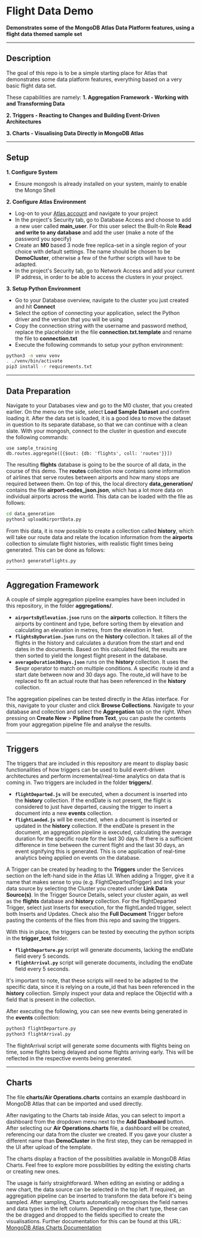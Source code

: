 # Flight Data Demo

__Demonstrates some of the MongoDB Atlas Data Platform features, using a flight data themed sample set__

---
## Description

The goal of this repo is to be a simple starting place for Atlas that demonstrates some data platform features, everything based on a very basic flight data set.

These capabilities are namely:
__1. Aggregation Framework - Working with and Transforming Data__

__2. Triggers - Reacting to Changes and Building Event-Driven Architectures__

__3. Charts - Visualising Data Directly in MongoDB Atlas__

---
## Setup

__1. Configure System__
* Ensure mongosh is already installed on your system, mainly to enable the Mongo Shell

__2. Configure Atlas Environment__
* Log-on to your [Atlas account](http://cloud.mongodb.com)  and navigate to your project
* In the project's Security tab, go to Database Access and choose to add a new user called __main_user__. For this user select the Built-In Role __Read and write to any database__ and add the user (make a note of the password you specify)
* Create an __M0__ based 3 node free replica-set in a single region of your choice with default settings. The name should be chosen to be __DemoCluster__, otherwise a few of the further scripts will have to be adapted.
* In the project's Security tab, go to Network Access and add your current IP address, in order to be able to access the clusters in your project.

__3. Setup Python Environment__
* Go to your Database overview, navigate to the cluster you just created and hit __Connect__
* Select the option of connecting your application, select the Python driver and the version that you will be using
* Copy the connection string with the username and password method, replace the placeholder in the file __connection.txt.template__ and rename the file to __connection.txt__
* Execute the following commands to setup your python environment:

```bash
python3 -m venv venv
. ./venv/bin/activate
pip3 install -r requirements.txt
```

---
## Data Preparation

Navigate to your Databases view and go to the M0 cluster, that you created earlier. On the menu on the side, select __Load Sample Dataset__ and confirm loading it.
After the data set is loaded, it is a good idea to move the dataset in question to its separate database, so that we can continue with a clean slate.
With your mongosh, connect to the cluster in question and execute the following commands:

```node
use sample_training
db.routes.aggregate([{$out: {db: 'flights', coll: 'routes'}}])
```

The resulting __flights__ database is going to be the source of all data, in the course of this demo.
The __routes__ collection now contains some information of airlines that serve routes between airports and how many stops are required between them.
On top of this, the local directory __data_generation/__ contains the file __airport-codes_json.json__, which has a lot more data on individual airports across the world. This data can be loaded with the file as follows:

```bash
cd data_generation
python3 uploadAirportData.py
```

From this data, it is now possible to create a collection called __history__, which will take our route data and relate the location information from the __airports__ collection to simulate flight histories, with realistic flight times being generated. This can be done as follows:

```bash
python3 generateFlights.py
```

---
## Aggregation Framework

A couple of simple aggregation pipeline examples have been included in this repository, in the folder __aggregations/__.

* __```airportsByElevation.json```__ runs on the __airports__ collection. It filters the airports by continent and type, before sorting them by elevation and calculating an elevation in metres, from the elevation in feet.
* __```flightsByDuration.json```__ runs on the __history__ collection. It takes all of the flights in the history and calculates a duration from the start and end dates in the documents. Based on this calculated field, the results are then sorted to yield the longest flight present in the database.
* __```averageDuration30Days.json```__ runs on the __history__ collection. It uses the $expr operator to match on multiple conditions. A specific route id and a start date between now and 30 days ago. The route_id will have to be replaced to fit an actual route that has been referenced in the __history__ collection.

The aggregation pipelines can be tested directly in the Atlas interface. For this, navigate to your cluster and click __Browse Collections__. Navigate to your database and collection and select the __Aggregation__ tab on the right. When pressing on __Create New__ > __Pipline from Text__, you can paste the contents from your aggregation pipeline file and analyse the results.

---
## Triggers

The triggers that are included in this repository are meant to display basic functionalities of how triggers can be used to build event-driven architectures and perform incremental/real-time analytics on data that is coming in. Two triggers are included in the folder __triggers/__.

* __```flightDeparted.js```__ will be executed, when a document is inserted into the __history__ collection. If the endDate is not present, the flight is considered to just have departed, causing the trigger to insert a document into a new __events__ collection.
* __```flightLanded.js```__ will be executed, when a document is inserted or updated in the __history__ collection. If the endDate is present in the document, an aggregation pipeline is executed, calculating the average duration for the specific route for the last 30 days. If there is a sufficient difference in time between the current flight and the last 30 days, an event signifying this is generated. This is one application of real-time analytics being applied on events on the database.

A Trigger can be created by heading to the __Triggers__ under the Services section on the left-hand side in the Atlas UI. When adding a Trigger, give it a name that makes sense to you (e.g. FlightDepartedTrigger) and link your data source by selecting the Cluster you created under __Link Data Source(s)__. In the Trigger Source Details, select your cluster again, as well as the __flights__ database and __history__ collection. For the flightDeparted Trigger, select just Inserts for execution, for the flightLanded trigger, select both Inserts and Updates. Check also the __Full Document__ Trigger before pasting the contents of the files from this repo and saving the triggers.

With this in place, the triggers can be tested by executing the python scripts
in the __trigger_test__ folder.

* __```flightDeparture.py```__ script will generate documents, lacking the endDate field every 5 seconds.
* __```flightArrival.py```__ script will generate documents, including the endDate field every 5 seconds.

It's important to note, that these scripts will need to be adapted to the specific data, since it is relying on a route_id that has been referenced in the __history__ collection. Simply inspect your data and replace the ObjectId with a field that is present in the collection.

After executing the following, you can see new events being generated in the __events__ collection:

```bash
python3 flightDeparture.py
python3 flightArrival.py
```

The flightArrival script will generate some documents with flights being on time, some flights being delayed and some flights arriving early. This will be reflected in the respective events being generated.

---
## Charts

The file __charts/Air Operations.charts__ contains an example dashboard in MongoDB Atlas that can be imported and used directly.

After navigating to the Charts tab inside Atlas, you can select to import a dashboard from the dropdown menu next to the __Add Dashboard__ button. After selecting our __Air Operations.charts__ file, a dashboard will be created, referencing our data from the cluster we created. If you gave your cluster a different name than __DemoCluster__ in the first step, they can be remapped in the UI after upload of the template.

The charts display a fraction of the possiblities available in MongoDB Atlas Charts. Feel free to explore more possibilities by editing the existing charts or creating new ones.

The usage is fairly straightforward. When editing an existing or adding a new chart, the data source can be selected in the top left. If required, an aggregation pipeline can be inserted to transform the data before it's being sampled. After sampling, Charts automatically recognises the field names and data types in the left column. Depending on the chart type, these can the be dragged and dropped to the fields specified to create the visualisations. Further documentation for this can be found at this URL: [MongoDB Atlas Charts Documentation](https://www.mongodb.com/docs/charts/)
